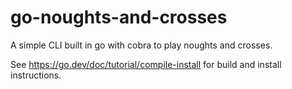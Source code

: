 # go-noughts-and-crosses

A simple CLI built in go with cobra to play noughts and crosses.

See https://go.dev/doc/tutorial/compile-install for build and install instructions.
